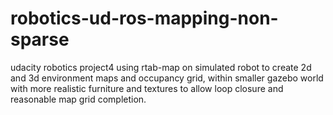 # robotics-ud-ros-mapping-non-sparse
udacity robotics project4 using rtab-map on simulated robot to create 2d and 3d environment maps and occupancy grid, within smaller gazebo world with more realistic furniture and textures to allow loop closure and reasonable map grid completion.
